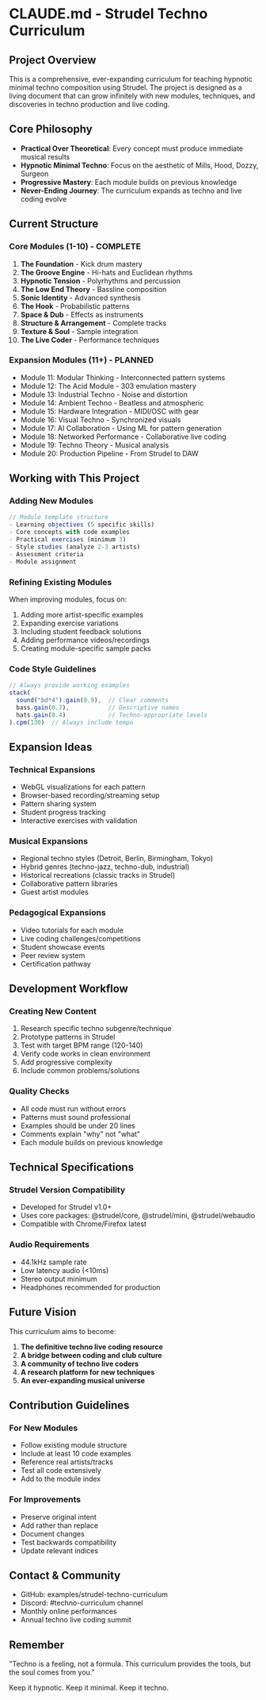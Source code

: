 # CLAUDE.md - Strudel Techno Curriculum

## Project Overview

This is a comprehensive, ever-expanding curriculum for teaching hypnotic minimal techno composition using Strudel. The project is designed as a living document that can grow infinitely with new modules, techniques, and discoveries in techno production and live coding.

## Core Philosophy

- **Practical Over Theoretical**: Every concept must produce immediate musical results
- **Hypnotic Minimal Techno**: Focus on the aesthetic of Mills, Hood, Dozzy, Surgeon
- **Progressive Mastery**: Each module builds on previous knowledge
- **Never-Ending Journey**: The curriculum expands as techno and live coding evolve

## Current Structure

### Core Modules (1-10) - COMPLETE
1. **The Foundation** - Kick drum mastery
2. **The Groove Engine** - Hi-hats and Euclidean rhythms
3. **Hypnotic Tension** - Polyrhythms and percussion
4. **The Low End Theory** - Bassline composition
5. **Sonic Identity** - Advanced synthesis
6. **The Hook** - Probabilistic patterns
7. **Space & Dub** - Effects as instruments
8. **Structure & Arrangement** - Complete tracks
9. **Texture & Soul** - Sample integration
10. **The Live Coder** - Performance techniques

### Expansion Modules (11+) - PLANNED
- Module 11: Modular Thinking - Interconnected pattern systems
- Module 12: The Acid Module - 303 emulation mastery
- Module 13: Industrial Techno - Noise and distortion
- Module 14: Ambient Techno - Beatless and atmospheric
- Module 15: Hardware Integration - MIDI/OSC with gear
- Module 16: Visual Techno - Synchronized visuals
- Module 17: AI Collaboration - Using ML for pattern generation
- Module 18: Networked Performance - Collaborative live coding
- Module 19: Techno Theory - Musical analysis
- Module 20: Production Pipeline - From Strudel to DAW

## Working with This Project

### Adding New Modules
```javascript
// Module template structure
- Learning objectives (5 specific skills)
- Core concepts with code examples
- Practical exercises (minimum 3)
- Style studies (analyze 2-3 artists)
- Assessment criteria
- Module assignment
```

### Refining Existing Modules
When improving modules, focus on:
1. Adding more artist-specific examples
2. Expanding exercise variations
3. Including student feedback solutions
4. Adding performance videos/recordings
5. Creating module-specific sample packs

### Code Style Guidelines
```javascript
// Always provide working examples
stack(
  sound("bd*4").gain(0.9),  // Clear comments
  bass.gain(0.7),           // Descriptive names
  hats.gain(0.4)            // Techno-appropriate levels
).cpm(130)  // Always include tempo
```

## Expansion Ideas

### Technical Expansions
- WebGL visualizations for each pattern
- Browser-based recording/streaming setup
- Pattern sharing system
- Student progress tracking
- Interactive exercises with validation

### Musical Expansions
- Regional techno styles (Detroit, Berlin, Birmingham, Tokyo)
- Hybrid genres (techno-jazz, techno-dub, industrial)
- Historical recreations (classic tracks in Strudel)
- Collaborative pattern libraries
- Guest artist modules

### Pedagogical Expansions
- Video tutorials for each module
- Live coding challenges/competitions
- Student showcase events
- Peer review system
- Certification pathway

## Development Workflow

### Creating New Content
1. Research specific techno subgenre/technique
2. Prototype patterns in Strudel
3. Test with target BPM range (120-140)
4. Verify code works in clean environment
5. Add progressive complexity
6. Include common problems/solutions

### Quality Checks
- All code must run without errors
- Patterns must sound professional
- Examples should be under 20 lines
- Comments explain "why" not "what"
- Each module builds on previous knowledge

## Technical Specifications

### Strudel Version Compatibility
- Developed for Strudel v1.0+
- Uses core packages: @strudel/core, @strudel/mini, @strudel/webaudio
- Compatible with Chrome/Firefox latest

### Audio Requirements
- 44.1kHz sample rate
- Low latency audio (<10ms)
- Stereo output minimum
- Headphones recommended for production

## Future Vision

This curriculum aims to become:
1. **The definitive techno live coding resource**
2. **A bridge between coding and club culture**
3. **A community of techno live coders**
4. **A research platform for new techniques**
5. **An ever-expanding musical universe**

## Contribution Guidelines

### For New Modules
- Follow existing module structure
- Include at least 10 code examples
- Reference real artists/tracks
- Test all code extensively
- Add to the module index

### For Improvements
- Preserve original intent
- Add rather than replace
- Document changes
- Test backwards compatibility
- Update relevant indices

## Contact & Community

- GitHub: examples/strudel-techno-curriculum
- Discord: #techno-curriculum channel
- Monthly online performances
- Annual techno live coding summit

## Remember

"Techno is a feeling, not a formula. This curriculum provides the tools, but the soul comes from you."

Keep it hypnotic. Keep it minimal. Keep it techno.